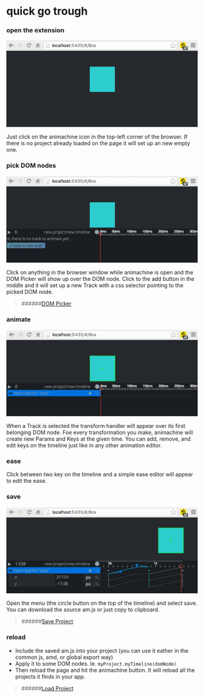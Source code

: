 # quick go trough

### open the extension
![](gifs/quick-start/qs-open.gif)

Just click on the animachine icon in the top-left corner of the browser. If there is no project already loaded on the page it will set up an new empty one.

### pick DOM nodes
![](gifs/quick-start/qs-pick.gif)

Click on anything in the browser window while animachine is open and the DOM Picker will show up over the DOM node. Click to the add button in the middle and it will set up a new Track with a css selector pointing to the picked DOM node.
> ######[DOM Picker](dom-picker.md)

### animate
![](gifs/quick-start/qs-animate.gif)

When a Track is selected the transform handler will appear over its first belonging DOM node. Foe every transformation you make, animachine will create new Params and Keys at the given time. You can add, remove, and edit keys on the timeline just like in any other animation editor.

### ease
Click between two key on the timeline and a simple ease editor will appear to edit the ease.

### save
![](gifs/quick-start/qs-save.gif)

Open the menu (the circle button on the top of the timeline) and select save. You can download the source am.js or just copy to clipboard.
> ######[Save Project](save-project.md)


### reload
 - Include the saved am.js into your project (you can use it eather in the common js, amd, or global export way)
 - Apply it to some DOM nodes. Ie. ```myProject.myTimeline(domNode)```
 - Then reload the page and hit the animachine button. It will reload all the projects it finds in your app.
> ######[Load Project](load-project.md)
